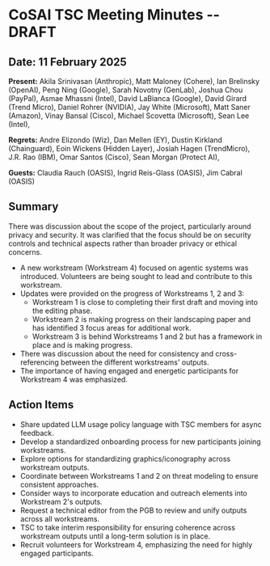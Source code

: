# CoSAI TSC Meeting Minutes -- DRAFT

## Date: 11 February 2025

**Present:** Akila Srinivasan (Anthropic), Matt Maloney (Cohere), Ian Brelinsky (OpenAI), Peng Ning (Google), Sarah Novotny (GenLab),  Joshua Chou (PayPal), Asmae Mhassni (Intel), David LaBianca (Google), David Girard (Trend Micro), Daniel Rohrer (NVIDIA), Jay White (Microsoft), Matt Saner (Amazon), 
Vinay Bansal (Cisco),  Michael Scovetta (Microsoft), Sean Lee (Intel), 

**Regrets:** Andre Elizondo (Wiz), Dan Mellen (EY), Dustin Kirkland (Chainguard), Eoin Wickens (Hidden Layer), Josiah Hagen (TrendMicro),  J.R. Rao (IBM), Omar Santos (Cisco), Sean Morgan (Protect AI), 

**Guests:** Claudia Rauch (OASIS),  Ingrid Reis-Glass (OASIS), Jim Cabral (OASIS)


## Summary 
There was discussion about the scope of the project, particularly around privacy and security. It was clarified that the focus should be on security controls and technical aspects rather than broader privacy or ethical concerns.

* A new workstream (Workstream 4) focused on agentic systems was introduced. Volunteers are being sought to lead and contribute to this workstream.
* Updates were provided on the progress of Workstreams 1, 2 and 3:
  * Workstream 1 is close to completing their first draft and moving into the editing phase.
  * Workstream 2 is making progress on their landscaping paper and has identified 3 focus areas for additional work.
  * Workstream 3 is behind Workstreams 1 and 2 but has a framework in place and is making progress.
* There was discussion about the need for consistency and cross-referencing between the different workstreams' outputs.
* The importance of having engaged and energetic participants for Workstream 4 was emphasized.

## Action Items
* Share updated LLM usage policy language with TSC members for async feedback.
* Develop a standardized onboarding process for new participants joining workstreams.
* Explore options for standardizing graphics/iconography across workstream outputs.
* Coordinate between Workstreams 1 and 2 on threat modeling to ensure consistent approaches.
* Consider ways to incorporate education and outreach elements into Workstream 2's outputs.
* Request a technical editor from the PGB to review and unify outputs across all workstreams.
* TSC to take interim responsibility for ensuring coherence across workstream outputs until a long-term solution is in place.
* Recruit volunteers for Workstream 4, emphasizing the need for highly engaged participants.

